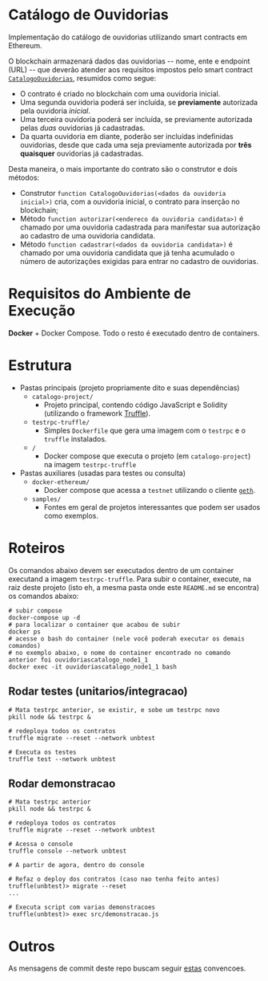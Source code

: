 # Catálogo de Ouvidorias

Implementação do catálogo de ouvidorias utilizando smart contracts em Ethereum.

O blockchain armazenará dados das ouvidorias -- nome, ente e endpoint (URL) -- que deverão atender aos requisitos
impostos pelo smart contract [`CatalogoOuvidorias`](catalogo-project/contracts/CatalogoOuvidorias.sol), resumidos como segue:

- O contrato é criado no blockchain com uma ouvidoria inicial.
- Uma segunda ouvidoria poderá ser incluída, se **previamente** autorizada pela ouvidoria _inicial_.
- Uma terceira ouvidoria poderá ser incluída, se previamente autorizada pelas _duas_ ouvidorias já cadastradas.
- Da quarta ouvidoria em diante, poderão ser incluídas indefinidas ouvidorias, desde que cada uma seja previamente
 autorizada por **três quaisquer** ouvidorias já cadastradas.

Desta maneira, o mais importante do contrato são o construtor e dois métodos:
- Construtor `function CatalogoOuvidorias(<dados da ouvidoria inicial>)` cria, com a ouvidoria inicial, o contrato para
 inserção no blockchain;
- Método `function autorizar(<endereco da ouvidoria candidata>)` é chamado por uma ouvidoria cadastrada para manifestar
 sua autorização ao cadastro de uma ouvidoria candidata.
- Método `function cadastrar(<dados da ouvidoria candidata>)` é chamado por uma ouvidoria candidata que já tenha acumulado
 o número de autorizações exigidas para entrar no cadastro de ouvidorias.

# Requisitos do Ambiente de Execução

**Docker** + Docker Compose. Todo o resto é executado dentro de containers.

# Estrutura

- Pastas principais (projeto propriamente dito e suas dependências)
    - `catalogo-project/`
        - Projeto principal, contendo código JavaScript e Solidity (utilizando o framework [Truffle](https://github.com/trufflesuite/truffle)).
    - `testrpc-truffle/`
        - Simples `Dockerfile` que gera uma imagem com o `testrpc` e o `truffle` instalados.
    - `/`
        - Docker compose que executa o projeto (em `catalogo-project`) na imagem `testrpc-truffle`
- Pastas auxiliares (usadas para testes ou consulta)
    - `docker-ethereum/`
        - Docker compose que acessa a `testnet` utilizando o cliente [`geth`](https://github.com/ethereum/go-ethereum/wiki/geth).
    - `samples/`
        - Fontes em geral de projetos interessantes que podem ser usados como exemplos.


# Roteiros

Os comandos abaixo devem ser executados dentro de um container executand a imagem `testrpc-truffle`. Para subir o container, execute,
na raiz deste projeto (isto eh, a mesma pasta onde este `README.md` se encontra) os comandos abaixo:

```shell
# subir compose
docker-compose up -d
# para localizar o container que acabou de subir 
docker ps
# acesse o bash do container (nele você poderah executar os demais comandos)
# no exemplo abaixo, o nome do container encontrado no comando anterior foi ouvidoriascatalogo_node1_1
docker exec -it ouvidoriascatalogo_node1_1 bash
```

## Rodar testes (unitarios/integracao)

```shell
# Mata testrpc anterior, se existir, e sobe um testrpc novo
pkill node && testrpc &

# redeploya todos os contratos
truffle migrate --reset --network unbtest

# Executa os testes
truffle test --network unbtest
```

## Rodar demonstracao

```shell
# Mata testrpc anterior
pkill node && testrpc &

# redeploya todos os contratos
truffle migrate --reset --network unbtest

# Acessa o console
truffle console --network unbtest

# A partir de agora, dentro do console

# Refaz o deploy dos contratos (caso nao tenha feito antes)
truffle(unbtest)> migrate --reset
...

# Executa script com varias demonstracoes
truffle(unbtest)> exec src/demonstracao.js
```


# Outros

As mensagens de commit deste repo buscam seguir [estas](http://karma-runner.github.io/1.0/dev/git-commit-msg.html) convencoes.
